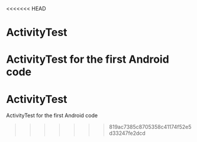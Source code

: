 <<<<<<< HEAD
# ActivityTest
ActivityTest for the first Android code
=======
# ActivityTest
ActivityTest for the first Android code
>>>>>>> 819ac7385c8705358c41174f52e5d33247fe2dcd
